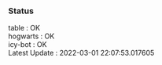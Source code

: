 ### Status


table : OK  
hogwarts : OK  
icy-bot : OK  
Latest Update : 2022-03-01 22:07:53.017605
